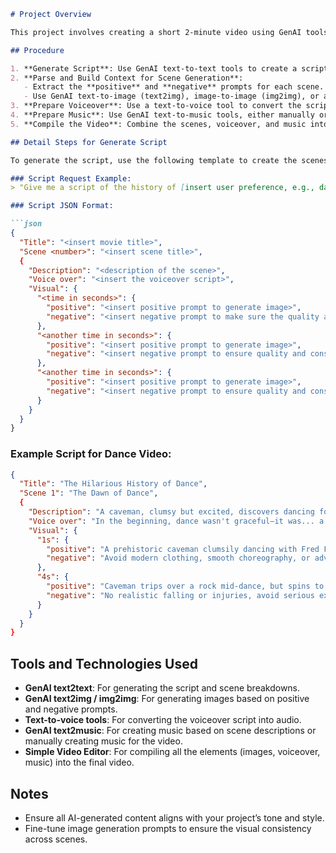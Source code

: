 ```markdown
# Project Overview

This project involves creating a short 2-minute video using GenAI tools for script, image, voice, and music generation. The project integrates various AI-based technologies to create a seamless workflow from script generation to final video production.

## Procedure

1. **Generate Script**: Use GenAI text-to-text tools to create a script. See [Detail Steps for Generate Script](#detail-steps-for-generate-script) for more information.
2. **Parse and Build Context for Scene Generation**:
   - Extract the **positive** and **negative** prompts for each scene.
   - Use GenAI text-to-image (text2img), image-to-image (img2img), or a hybrid method to generate visuals either manually or programmatically.
3. **Prepare Voiceover**: Use a text-to-voice tool to convert the script's voiceover into audio files.
4. **Prepare Music**: Use GenAI text-to-music tools, either manually or by generating music based on scene descriptions.
5. **Compile the Video**: Combine the scenes, voiceover, and music into one cohesive video using a simple video editor.

## Detail Steps for Generate Script

To generate the script, use the following template to create the scenes, visuals, and voiceover scripts. This ensures each part of the scene (e.g., positive and negative prompts) is ready for image generation and can be assembled into a short scene.

### Script Request Example:
> "Give me a script of the history of [insert user preference, e.g., dance] for a 2-minute video. It contains scenes, visuals, and a voiceover script. For the visuals, embed well-known artists or characters with a funny/comedy vibe. Breakdown the visuals into multiple image generation prompts for an LLM which at the end can be compiled into a short scene. Provide both positive and negative prompts."

### Script JSON Format:

```json
{
  "Title": "<insert movie title>",
  "Scene <number>": "<insert scene title>",
  {
    "Description": "<description of the scene>",
    "Voice over": "<insert the voiceover script>",
    "Visual": {
      "<time in seconds>": {
        "positive": "<insert positive prompt to generate image>",
        "negative": "<insert negative prompt to make sure the quality and consistency>"
      },
      "<another time in seconds>": {
        "positive": "<insert positive prompt to generate image>",
        "negative": "<insert negative prompt to ensure quality and consistency>"
      },
      "<another time in seconds>": {
        "positive": "<insert positive prompt to generate image>",
        "negative": "<insert negative prompt to ensure quality and consistency>"
      }
    }
  }
}
```

### Example Script for Dance Video:

```json
{
  "Title": "The Hilarious History of Dance",
  "Scene 1": "The Dawn of Dance",
  {
    "Description": "A caveman, clumsy but excited, discovers dancing for the first time. Famous prehistoric character Fred Flintstone joins in the fun, bringing laughter to the prehistoric era.",
    "Voice over": "In the beginning, dance wasn't graceful—it was... a bit of a stumble.",
    "Visual": {
      "1s": {
        "positive": "A prehistoric caveman clumsily dancing with Fred Flintstone in a rocky terrain. Both are making goofy faces. The dance looks more like jumping and stumbling. Primitive, stone-age background.",
        "negative": "Avoid modern clothing, smooth choreography, or advanced environments."
      },
      "4s": {
        "positive": "Caveman trips over a rock mid-dance, but spins to recover, Fred Flintstone laughing heartily in the background. The movement looks accidental and funny.",
        "negative": "No realistic falling or injuries, avoid serious expressions or realistic stone textures."
      }
    }
  }
}
```

## Tools and Technologies Used

- **GenAI text2text**: For generating the script and scene breakdowns.
- **GenAI text2img / img2img**: For generating images based on positive and negative prompts.
- **Text-to-voice tools**: For converting the voiceover script into audio.
- **GenAI text2music**: For creating music based on scene descriptions or manually creating music for the video.
- **Simple Video Editor**: For compiling all the elements (images, voiceover, music) into the final video.

## Notes

- Ensure all AI-generated content aligns with your project’s tone and style.
- Fine-tune image generation prompts to ensure the visual consistency across scenes.
```

